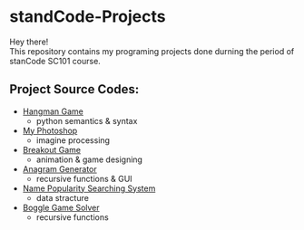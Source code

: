 # standCode-Projects
Hey there!\
This repository contains my programing projects done durning the period of stanCode SC101 course.


## Project Source Codes:
* [Hangman Game](https://drive.google.com/file/d/1AtkL8MnjFDd_Kg6vYiNn3Lh41Ml2rjRy/view?usp=sharing)
  - python semantics & syntax
* [My Photoshop](https://drive.google.com/file/d/1AtkL8MnjFDd_Kg6vYiNn3Lh41Ml2rjRy/view?usp=sharing)
  - imagine processing
* [Breakout Game](https://drive.google.com/file/d/1SY1PJJQXeFq5__erzmVNzRmNrykANrmZ/view?usp=sharing)
  - animation & game designing
* [Anagram Generator](https://drive.google.com/file/d/1TrFa2fnUEDySTJJ6t8fqHNfiwF8fCwTf/view?usp=sharing)
  - recursive functions & GUI
* [Name Popularity Searching System](https://drive.google.com/file/d/1P8nYnClraNfHXDeXxAwf59B3fniKoKIg/view?usp=sharing)
  - data stracture
* [Boggle Game Solver](https://drive.google.com/file/d/1y3Mi3RNpH-a5lXaZVvDFWRkMl6iIQafA/view?usp=sharing)
  - recursive functions
